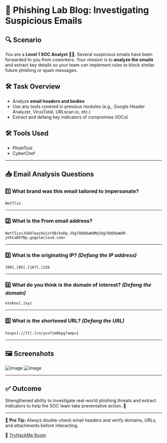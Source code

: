 # 🧪 Phishing Lab Blog: Investigating Suspicious Emails

## 🔍 Scenario
You are a **Level 1 SOC Analyst** 🧑‍💻. Several suspicious emails have been forwarded to you from coworkers. Your mission is to **analyze the emails** and extract key details so your team can implement rules to block similar future phishing or spam messages.

## 🛠️ Task Overview
- Analyze **email headers and bodies**
- Use any tools covered in previous modules (e.g., Google Header Analyzer, VirusTotal, URLscan.io, etc.)
- Extract and defang key indicators of compromise (IOCs)

## 🛠️ Tools Used
- PhishTool
- CyberChef

---

## 📥 Email Analysis Questions

### 1️⃣ What brand was this email tailored to impersonate?
```
Netflix
```

---

### 2️⃣ What is the **From** email address?
```
NetfIix<JGQ47wazXe1xYVBrkeDg-JOg7ODDQwWdR@JOg7ODDQwWdR-yVkCaBkTNp.gogolecloud.com>
```

---

### 3️⃣ What is the **originating IP**? *(Defang the IP address)*
```
209[.]85[.]167[.]226
```

---

### 4️⃣ What do you think is the **domain of interest**? *(Defang the domain)*
```
etekno[.]xyz
```

---

### 5️⃣ What is the **shortened URL**? *(Defang the URL)*
```
hxxps[://]t[.]co/yuxfzm8kpg?amp=1
```

---

## 🖼️ Screenshots
![image](https://github.com/user-attachments/assets/5827732b-43d5-4b21-b58f-51f30ff26039)
![image](https://github.com/user-attachments/assets/f09c8e2f-5c4e-44da-879d-fce19741a07f)


---

## ✅ Outcome
Strengthened ability to investigate real-world phishing threats and extract indicators to help the SOC team take preventative action. 💪

---

🧠 **Pro Tip:** Always double-check email headers and verify domains, URLs, and attachments before interacting.

🔗 [TryHackMe Room](https://tryhackme.com/room/phishingemails3tryoe)
